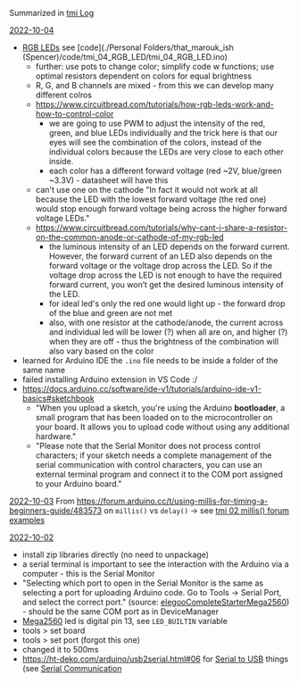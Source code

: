 Summarized in [tmi Log](tmi%20Log.md)

[2022-10-04](2022-10-04)
- [RGB LEDs](../../RGB%20LEDs.md)  see [code](./Personal Folders/that_marouk_ish (Spencer)/code/tmi_04_RGB_LED/tmi_04_RGB_LED.ino)
	- further: use pots to change color; simplify code w functions; use optimal resistors dependent on colors for equal brightness
	- R, G, and B channels are mixed - from this we can develop many different colros
	- https://www.circuitbread.com/tutorials/how-rgb-leds-work-and-how-to-control-color
		- we are going to use PWM to adjust the intensity of the red, green, and blue LEDs individually and the trick here is that our eyes will see the combination of the colors, instead of the individual colors because the LEDs are very close to each other inside. 
		-  each color has a different forward voltage (red ~2V, blue/green ~3.3V) - datasheet will have this
	- can't use one on the cathode "In fact it would not work at all because the LED with the lowest forward voltage (the red one) would stop enough forward voltage being across the higher forward voltage LEDs."
	- https://www.circuitbread.com/tutorials/why-cant-i-share-a-resistor-on-the-common-anode-or-cathode-of-my-rgb-led
		- the luminous intensity of an LED depends on the forward current. However, the forward current of an LED also depends on the forward voltage or the voltage drop across the LED. So if the voltage drop across the LED is not enough to have the required forward current, you won’t get the desired luminous intensity of the LED.
		- for ideal led's only the red one would light up - the forward drop of the blue and green are not met
		- also, with one resistor at the cathode/anode, the current across and individual led will be lower (?) when all are on, and higher (?) when they are off - thus the brightness of the combination will also vary based on the color
- learned for Arduino IDE the `.ino` file needs to  be inside a folder of the same name
- failed installing Arduino extension in VS Code :/
- https://docs.arduino.cc/software/ide-v1/tutorials/arduino-ide-v1-basics#sketchbook
	- "When you upload a sketch, you're using the Arduino **bootloader**, a small program that has been loaded on to the microcontroller on your board. It allows you to upload code without using any additional hardware." 
	- "Please note that the Serial Monitor does not process control characters; if your sketch needs a complete management of the serial communication with control characters, you can use an external terminal program and connect it to the COM port assigned to your Arduino board."

[2022-10-03](2022-10-03)
From https://forum.arduino.cc/t/using-millis-for-timing-a-beginners-guide/483573 on `millis()` vs `delay()` -> see [tmi 02 millis() forum examples](code/tmi%2002%20millis()%20forum%20examples/tmi%2002%20millis()%20forum%20examples.md)


[2022-10-02](2022-10-02)
- install zip libraries directly (no need to unpackage)
- a serial terminal is important to see the interaction with the Arduino via a computer - this is the Serial Monitor
- "Selecting which port to open in the Serial Monitor is the same as selecting a port for uploading Arduino code. Go to Tools -> Serial Port, and select the correct port." (source: [elegooCompleteStarterMega2560](elegooCompleteStarterMega2560.md)) - should be the same COM port as in DeviceManager
- [Mega2560](Mega2560.md) led is digital pin 13, see `LED_BUILTIN` variable
- tools > set board
- tools > set port (forgot this one)
- changed it to 500ms
- https://ht-deko.com/arduino/usb2serial.html#06 for [Serial to USB](Serial%20to%20USB.md) things (see [Serial Communication](Serial%20Communication.md)